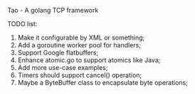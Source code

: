 Tao - A golang TCP framework


TODO list:
1. Make it configurable by XML or something;  
2. Add a goroutine worker pool for handlers;  
3. Support Google flatbuffers;  
4. Enhance atomic.go to support atomics like Java;  
5. Add more use-case examples;  
6. Timers should support cancel() operation;  
7. Maybe a ByteBuffer class to encapsulate byte operations;  
